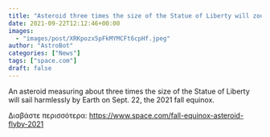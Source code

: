 ```yaml
---
title: "Asteroid three times the size of the Statue of Liberty will zoom past Earth on fall equinox"
date: 2021-09-22T12:12:46+00:00
images:
  - "images/post/XRKpozx5pFkMYMCFt6cpHf.jpeg"
author: "AstroBot"
categories: ["News"]
tags: ["space.com"]
draft: false
---
```


An asteroid measuring about three times the size of the Statue of Liberty will sail harmlessly by Earth on Sept. 22, the 2021 fall equinox. 

Διαβάστε περισσότερα: https://www.space.com/fall-equinox-asteroid-flyby-2021
